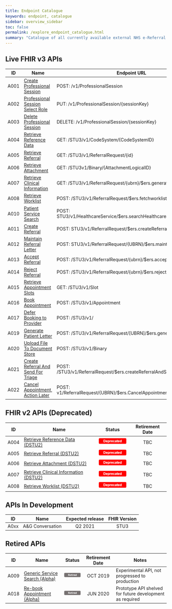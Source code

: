 ```yaml
---
title: Endpoint Catalogue
keywords: endpoint, catalogue
sidebar: overview_sidebar
toc: false
permalink: /explore_endpoint_catalogue.html
summary: "Catalogue of all currently available external NHS e-Referral Service (e-RS) API endpoints"
---
```


## Live FHIR v3 APIs  

| ID | Name | Endpoint URL | Status |
|----|------|--------------|--------|
|A001|[Create Professional Session](explore_endpoint_a001.html) | POST: /v1/ProfessionalSession | ![Live](images/icons/api_live.png) |
|A002|[Professional Session Select Role](explore_endpoint_a002.html) | PUT: /v1/ProfessionalSession/{sessionKey} | ![Live](images/icons/api_live.png) |
|A003|[Delete Professional Session](explore_endpoint_a003.html) | DELETE: /v1/ProfessionalSession/{sessionKey} | ![Live](images/icons/api_live.png) |
|A004|[Retrieve Reference Data](explore_endpoint_a004.html) | GET: /STU3/v1/CodeSystem/{CodeSystemID} | ![Live](images/icons/api_live.png) |
|A005|[Retrieve Referral](explore_endpoint_a005.html) | GET: /STU3/v1/ReferralRequest/{id} | ![Live](images/icons/api_live.png) |
|A006|[Retrieve Attachment](explore_endpoint_a006.html) | GET: /STU3v1/Binary/{AttachmentLogicalID} | ![Live](images/icons/api_live.png) |
|A007|[Retrieve Clinical Information](explore_endpoint_a007.html) | GET: /STU3/v1/ReferralRequest/{ubrn}/$ers.generateCRI | ![Live](images/icons/api_live.png) |
|A008|[Retrieve Worklist](explore_endpoint_a008.html) | POST: /STU3/v1/ReferralRequest/$ers.fetchworklist | ![Live](images/icons/api_live.png) |
|A010|[Patient Service Search](explore_endpoint_a010.html) | POST: STU3/v1/HealthcareService/$ers.searchHealthcareServicesForPatient | ![Live](images/icons/api_live.png) |
|A011|[Create Referral](explore_endpoint_a011.html) | POST: STU3/v1/ReferralRequest/$ers.createReferral | ![Live](images/icons/api_live.png) |
|A012|[Maintain Referral Letter](explore_endpoint_a012.html) | POST: STU3/v1/ReferralRequest/{UBRN}/$ers.maintainReferralLetter | ![Live](images/icons/api_live.png) |
|A013|[Accept Referral](explore_endpoint_a013.html) | POST: /STU3/v1/ReferralRequest/{ubrn}/$ers.acceptReferral | ![Live](images/icons/api_live.png) |
|A014|[Reject Referral](explore_endpoint_a014.html) | POST: /STU3/v1/ReferralRequest/{ubrn}/$ers.rejectReferral | ![Live](images/icons/api_live.png) |
|A015|[Retrieve Appointment Slots](explore_endpoint_a015.html)| GET: /STU3/v1/Slot | ![Live](images/icons/api_live.png) |
|A016|[Book Appointment](explore_endpoint_a016.html)          | POST:	/STU3/v1/Appointment | ![Live](images/icons/api_live.png) |
|A017|[Defer Booking to Provider](explore_endpoint_a017.html) | POST: /STU3/v1/ | ![Live](images/icons/api_live.png) |
|A019|[Generate Patient Letter](explore_endpoint_a019.html) | POST: /STU3/v1/ReferralRequest/[UBRN]/$ers.generatePatientLetter | ![Live](images/icons/api_live.png) |
|A020|[Upload File To Document Store](explore_endpoint_a020.html) | POST: /STU3/v1/Binary | ![Live](images/icons/api_live.png) |
|A021|[Create Referral And Send For Triage](explore_endpoint_a021.html) | POST: /STU3/v1/ReferralRequest/$ers.createReferralAndSendForTriage | ![Live](images/icons/api_live.png) |
|A022|[Cancel Appointment, Action Later](explore_endpoint_a022.html) | POST: v1/ReferralRequest/{UBRN}/$ers.CancelAppointmentActionLater | ![Live](images/icons/api_live.png) |

## FHIR v2 APIs (Deprecated)   

| ID | Name | Status | Retirement Date |
|----|------|--------| :-------------: |
|A004|[Retrieve Reference Data (DSTU2)](explore_endpoint_a004_DSTU2.html) | ![Deprecated](images/icons/api_deprecated.png) | TBC |
|A005|[Retrieve Referral (DSTU2)](explore_endpoint_a005_DSTU2.html) | ![Deprecated](images/icons/api_deprecated.png) | TBC |
|A006|[Retrieve Attachment (DSTU2)](explore_endpoint_a006_DSTU2.html) | ![Deprecated](images/icons/api_deprecated.png) | TBC |
|A007|[Retrieve Clinical Information (DSTU2)](explore_endpoint_a007_DSTU2.html) | ![Deprecated](images/icons/api_deprecated.png) | TBC |
|A008|[Retrieve Worklist (DSTU2)](explore_endpoint_a008_DSTU2.html) | ![Deprecated](images/icons/api_deprecated.png) | TBC |

## APIs In Development

| ID   | Name                                                    | Expected release | FHIR Version |
|------|---------------------------------------------------------|:----------------:|:------------:|
| A0xx | A&G Conversation                                        | Q2 2021          | STU3         | 

## Retired APIs

| ID | Name | Status | Retirement Date | Notes |
|----|------|--------| :-------------: | ----- |
|A009|[Generic Service Search (Alpha)](explore_endpoint_a009.html)| ![Retired](images/icons/api_retired.png) | OCT 2019 | Experimental API, not progressed to production |
|A018|[Re-book Appointment (Alpha)](explore_endpoint_a018.html) | ![Retired](images/icons/api_retired.png) | JUN 2020 | Prototype API shelved for future development as required |
